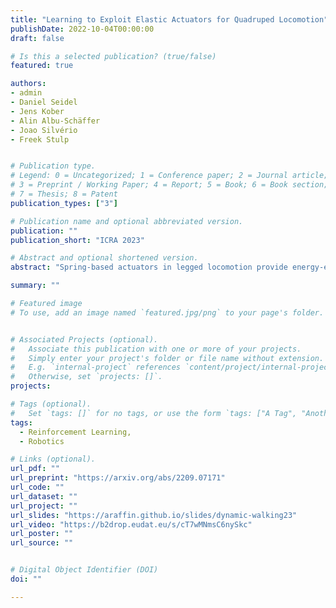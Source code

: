 ```yaml
---
title: "Learning to Exploit Elastic Actuators for Quadruped Locomotion"
publishDate: 2022-10-04T00:00:00
draft: false

# Is this a selected publication? (true/false)
featured: true

authors:
- admin
- Daniel Seidel
- Jens Kober
- Alin Albu-Schäffer
- Joao Silvério
- Freek Stulp


# Publication type.
# Legend: 0 = Uncategorized; 1 = Conference paper; 2 = Journal article;
# 3 = Preprint / Working Paper; 4 = Report; 5 = Book; 6 = Book section;
# 7 = Thesis; 8 = Patent
publication_types: ["3"]

# Publication name and optional abbreviated version.
publication: ""
publication_short: "ICRA 2023"

# Abstract and optional shortened version.
abstract: "Spring-based actuators in legged locomotion provide energy-efficiency and improved performance, but increase the difficulty of controller design. Whereas previous works have focused on extensive modeling and simulation to find optimal controllers for such systems, we propose to learn model-free controllers directly on the real robot. In our approach, gaits are first synthesized by central pattern generators (CPGs), whose parameters are optimized to quickly obtain an open-loop controller that achieves efficient locomotion. Then, to make that controller more robust and further improve the performance, we use reinforcement learning to close the loop, to learn corrective actions on top of the CPGs. We evaluate the proposed approach in DLR's elastic quadruped bert. Our results in learning trotting and pronking gaits show that exploitation of the spring actuator dynamics emerges naturally from optimizing for dynamic motions, yielding high-performing locomotion despite being model-free. The whole process takes no more than 1.5 hours on the real robot and results in natural-looking gaits. "

summary: ""

# Featured image
# To use, add an image named `featured.jpg/png` to your page's folder.


# Associated Projects (optional).
#   Associate this publication with one or more of your projects.
#   Simply enter your project's folder or file name without extension.
#   E.g. `internal-project` references `content/project/internal-project/index.md`.
#   Otherwise, set `projects: []`.
projects:

# Tags (optional).
#   Set `tags: []` for no tags, or use the form `tags: ["A Tag", "Another Tag"]` for one or more tags.
tags:
  - Reinforcement Learning,
  - Robotics

# Links (optional).
url_pdf: ""
url_preprint: "https://arxiv.org/abs/2209.07171"
url_code: ""
url_dataset: ""
url_project: ""
url_slides: "https://araffin.github.io/slides/dynamic-walking23"
url_video: "https://b2drop.eudat.eu/s/cT7wMNmsC6nySkc"
url_poster: ""
url_source: ""


# Digital Object Identifier (DOI)
doi: ""

---
```

